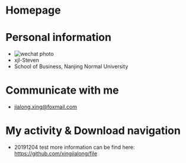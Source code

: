 # Homepage
# Personal information
- ![wechat photo](https://github.com/xingjialong/Homepage/blob/master/wechat-photo.jpg "wechat photo")
- xjl-Steven
- School of Business, Nanjing Normal University

# Communicate with me
- jialong.xing@foxmail.com

# My activity & Download navigation
- 20191204 test
  more information can be find here: https://github.com/xingjialong/file
